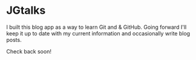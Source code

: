 # JGtalks

I built this blog app as a way to learn Git and & GitHub. Going forward I'll keep it up to date with my current information and occasionally write blog posts.

Check back soon!

